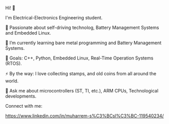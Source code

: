 Hi! 👋

I'm Electrical-Electronics Engineering student.

🔭 Passionate about self-driving technolog, Battery Management Systems and Embedded Linux.

🌱 I’m currently learning bare metal programming and Battery Management Systems.

🥅 Goals: C++, Python, Embedded Linux, Real-Time Operation Systems (RTOS).

⚡ By the way: I love collecting stamps, and old coins from all around the world.

👋 Ask me about microcontrollers (ST, TI, etc.), ARM CPUs, Technological developments.

Connect with me:

https://www.linkedin.com/in/muharrem-s%C3%BCsl%C3%BC-119540234/  
